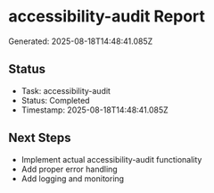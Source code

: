 # accessibility-audit Report

Generated: 2025-08-18T14:48:41.085Z

## Status
- Task: accessibility-audit
- Status: Completed
- Timestamp: 2025-08-18T14:48:41.085Z

## Next Steps
- Implement actual accessibility-audit functionality
- Add proper error handling
- Add logging and monitoring
